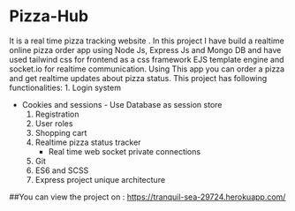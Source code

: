 # Pizza-Hub
It is a real time pizza tracking website .
In this project I have build a realtime online pizza order app using Node Js, Express Js and Mongo DB and have used tailwind css for frontend as a css framework
EJS template engine and socket.io for realtime communication.
Using This app you can order a pizza and get realtime updates about pizza status. 
This project has following functionalities: 
    1. Login system
  - Cookies and sessions
               - Use Database as session store 
    1. Registration 
    2. User roles
    3. Shopping cart 
    4. Realtime pizza status tracker 
        - Real time web socket private connections
    5. Git 
    6. ES6 and SCSS
    7. Express project unique architecture
    
##You can view the project on :
https://tranquil-sea-29724.herokuapp.com/
